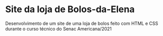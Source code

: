 # Site da loja de Bolos-da-Elena
 Desenvolvimento de um site de uma loja de bolos feito com HTML e CSS durante o curso técnico do Senac Americana/2021
